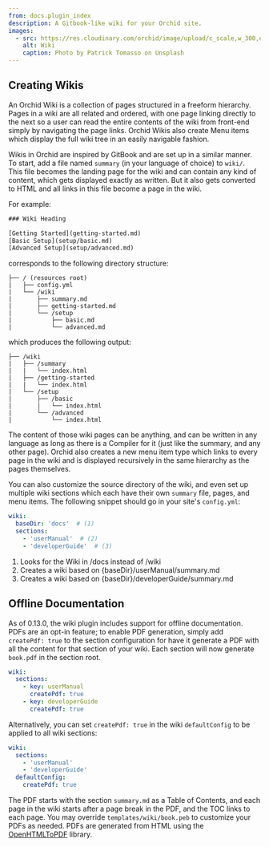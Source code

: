 ```yaml
---
from: docs.plugin_index
description: A Gitbook-like wiki for your Orchid site. 
images:
  - src: https://res.cloudinary.com/orchid/image/upload/c_scale,w_300,e_blur:150/v1524973072/plugins/wiki.jpg
    alt: Wiki
    caption: Photo by Patrick Tomasso on Unsplash
---
```


## Creating Wikis

An Orchid Wiki is a collection of pages structured in a freeform hierarchy. Pages in a wiki are all related and ordered, 
with one page linking directly to the next so a user can read the entire contents of the wiki from front-end simply by 
navigating the page links. Orchid Wikis also create Menu items which display the full wiki tree in an easily navigable
fashion.

Wikis in Orchid are inspired by GitBook and are set up in a similar manner. To start, add a file named `summary` (in 
your language of choice) to `wiki/`. This file becomes the landing page for the wiki and can contain any kind of 
content, which gets displayed exactly as written. But it also gets converted to HTML and all links in this file become a 
page in the wiki. 

For example: 

```html
### Wiki Heading

[Getting Started](getting-started.md)
[Basic Setup](setup/basic.md)
[Advanced Setup](setup/advanced.md)
```

corresponds to the following directory structure:

```text
├── / (resources root)
|   ├── config.yml
|   └── /wiki
|       ├── summary.md
|       ├── getting-started.md
|       └── /setup
|           ├── basic.md
|           └── advanced.md
```

which produces the following output:

```text
├── /wiki
|   ├── /summary
|   |   └── index.html
|   ├── /getting-started
|   |   └── index.html
|   └── /setup
|       ├── /basic
|       |   └── index.html
|       └── /advanced
|           └── index.html
```

The content of those wiki pages can be anything, and can be written in any language as long as there is a Compiler for 
it (just like the summary, and any other page). Orchid also creates a new menu item type which links to every page in 
the wiki and is displayed recursively in the same hierarchy as the pages themselves. 

You can also customize the source directory of the wiki, and even set up multiple wiki sections which each have their 
own `summary` file, pages, and menu items. The following snippet should go in your site's `config.yml`:

```yaml
wiki:
  baseDir: 'docs'  # (1) 
  sections:
    - 'userManual'  # (2)
    - 'developerGuide'  # (3)
```

1) Looks for the Wiki in /docs instead of /wiki
2) Creates a wiki based on {baseDir}/userManual/summary.md
3) Creates a wiki based on {baseDir}/developerGuide/summary.md

## Offline Documentation

As of 0.13.0, the wiki plugin includes support for offline documentation. PDFs are an opt-in feature; to enable PDF 
generation, simply add `createPdf: true` to the section configuration for have it generate a PDF with all the content 
for that section of your wiki. Each section will now generate `book.pdf` in the section root.

```yaml
wiki: 
  sections:
    - key: userManual
      createPdf: true
    - key: developerGuide
      createPdf: true
```

Alternatively, you can set `createPdf: true` in the wiki `defaultConfig` to be applied to all wiki sections:

```yaml
wiki: 
  sections:
    - 'userManual'
    - 'developerGuide'
  defaultConfig:
    createPdf: true
```

The PDF starts with the section `summary.md` as a Table of Contents, and each page in the wiki starts after a page break
in the PDF, and the TOC links to each page. You may override `templates/wiki/book.peb` to customize your PDFs as needed.
PDFs are generated from HTML using the [OpenHTMLToPDF](https://github.com/danfickle/openhtmltopdf) library.